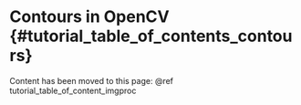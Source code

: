 Contours in OpenCV {#tutorial_table_of_contents_contours}
==================

Content has been moved to this page: @ref tutorial_table_of_content_imgproc
